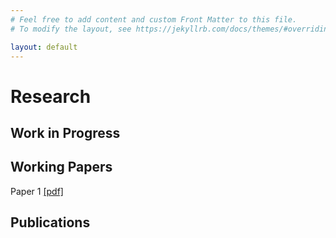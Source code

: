 ```yaml
---
# Feel free to add content and custom Front Matter to this file.
# To modify the layout, see https://jekyllrb.com/docs/themes/#overriding-theme-defaults

layout: default
---
```


# Research

## Work in Progress


## Working Papers

Paper 1
[[pdf]](pdfs/file.pdf)

## Publications


